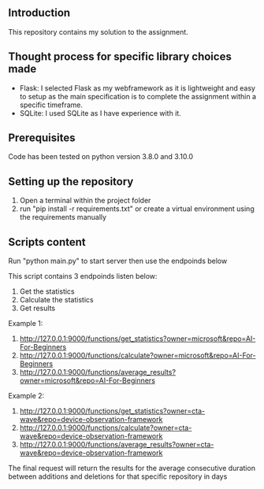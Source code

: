 ## Introduction
This repository contains my solution to the assignment.

## Thought process for specific library choices made
*   Flask: I selected Flask as my webframework as it is lightweight and easy to setup as the main 
specification is to complete the assignment within a specific timeframe.
*   SQLite: I used SQLite as I have experience with it.
## Prerequisites
Code has been tested on python version 3.8.0 and 3.10.0
## Setting up the repository
1. Open a terminal within the project folder
2. run "pip install -r requirements.txt" or create a virtual environment using the requirements manually

## Scripts content
Run "python main.py" to start server then use the endpoinds below

This script contains 3 endpoinds listen below:
1. Get the statistics 
2. Calculate the statistics
3. Get results

Example 1:
1. http://127.0.0.1:9000/functions/get_statistics?owner=microsoft&repo=AI-For-Beginners
2. http://127.0.0.1:9000/functions/calculate?owner=microsoft&repo=AI-For-Beginners
3. http://127.0.0.1:9000/functions/average_results?owner=microsoft&repo=AI-For-Beginners

Example 2:
1. http://127.0.0.1:9000/functions/get_statistics?owner=cta-wave&repo=device-observation-framework
2. http://127.0.0.1:9000/functions/calculate?owner=cta-wave&repo=device-observation-framework
3. http://127.0.0.1:9000/functions/average_results?owner=cta-wave&repo=device-observation-framework


The final request will return the results for the average consecutive duration between additions and deletions for that specific repository in days


